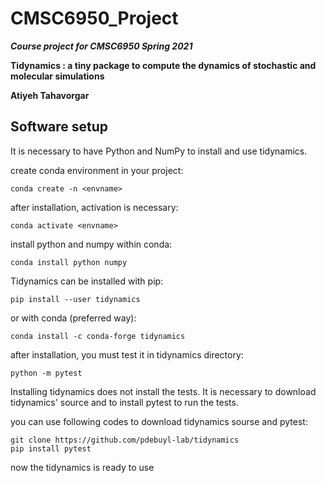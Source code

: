 # CMSC6950_Project
***Course project for CMSC6950 Spring 2021***

**Tidynamics : a tiny package to compute the dynamics of stochastic and molecular simulations**


**Atiyeh Tahavorgar**

## Software setup

It is necessary to have Python and NumPy to install and use tidynamics.

create conda environment in your project:

```
conda create -n <envname>
```

after installation, activation is necessary:

```
conda activate <envname>
```
install python and numpy within conda:

```
conda install python numpy
```

Tidynamics can be installed with pip:

```
pip install --user tidynamics
```

or with conda (preferred way):

```
conda install -c conda-forge tidynamics
```
after installation, you must test it in tidynamics directory:

```
python -m pytest
```
Installing tidynamics does not install the tests. It is necessary to download tidynamics' source and to install
pytest to run the tests.

you can use following codes to download tidynamics sourse and pytest:

```
git clone https://github.com/pdebuyl-lab/tidynamics
pip install pytest
```
now the tidynamics is ready to use


